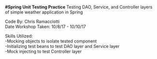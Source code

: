 **#Spring Unit Testing Practice**
Testing DAO, Service, and Controller layers of simple weather application in Spring <br>

Code By: Chris Ramacciotti <br>
Date Workshop Taken: 10/8/17 - 10/10/17 <br>

Skills Utilized: <br>
-Mocking objects to isolate tested component <br>
-Initializing test beans to test DAO layer and Service layer <br>
-Mock injecting to test Controller layer <br>
